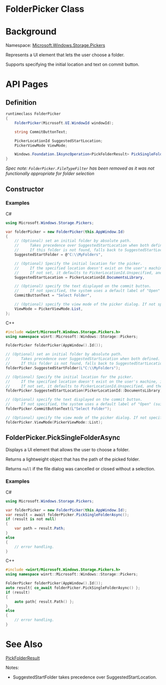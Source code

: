 FolderPicker Class
===

# Background

Namespace: [Microsoft.Windows.Storage.Pickers](./Microsoft.Windows.Storage.Pickers.md)

Represents a UI element that lets the user choose a folder.

Supports specifying the initial location and text on commit button.

# API Pages

## Definition

```C#
runtimeclass FolderPicker
{
    FolderPicker(Microsoft.UI.WindowId windowId);

    string CommitButtonText;

    PickerLocationId SuggestedStartLocation;
    PickerViewMode ViewMode;

    Windows.Foundation.IAsyncOperation<PickFolderResult> PickSingleFolderAsync();
}
```

*Spec note:*
*`FolderPicker.FileTypeFilter` has been removed as it was not functionally appropriate for folder 
selection*

## Constructor

### Examples

C#

```C#
using Microsoft.Windows.Storage.Pickers;

var folderPicker = new FolderPicker(this.AppWindow.Id)
{
    // (Optional) set an initial folder by absolute path. 
    //     Takes precedence over SuggestedStartLocation when both defined.
    //     If this folder is not found, falls back to SuggestedStartLocation.
    SuggestedStartFolder = @"C:\\MyFolders",

    // (Optional) Specify the initial location for the picker. 
    //     If the specified location doesn't exist on the user's machine, it falls back to the DocumentsLibrary.
    //     If not set, it defaults to PickerLocationId.Unspecified, and the system will use its default location.
    SuggestedStartLocation = PickerLocationId.DocumentsLibrary,

    // (Optional) specify the text displayed on the commit button. 
    //     If not specified, the system uses a default label of "Open" (suitably translated).
    CommitButtonText = "Select Folder",

    // (Optional) specify the view mode of the picker dialog. If not specified, default to List.
    ViewMode = PickerViewMode.List,
};
```

C++

```C++
#include <winrt/Microsoft.Windows.Storage.Pickers.h>
using namespace winrt::Microsoft::Windows::Storage::Pickers;

FolderPicker folderPicker(AppWindow().Id());

// (Optional) set an initial folder by absolute path. 
//     Takes precedence over SuggestedStartLocation when both defined.
//     If this folder is not found, falls back to SuggestedStartLocation.
folderPicker.SuggestedStartFolder(L"C:\\MyFolders");

// (Optional) Specify the initial location for the picker. 
//     If the specified location doesn't exist on the user's machine, it falls back to the DocumentsLibrary.
//     If not set, it defaults to PickerLocationId.Unspecified, and the system will use its default location.
folderPicker.SuggestedStartLocation(PickerLocationId::DocumentsLibrary);

// (Optional) specify the text displayed on the commit button. 
//     If not specified, the system uses a default label of "Open" (suitably translated).
folderPicker.CommitButtonText(L"Select Folder");

// (Optional) specify the view mode of the picker dialog. If not specified, default to List.
folderPicker.ViewMode(PickerViewMode::List);
```

## FolderPicker.PickSingleFolderAsync

Displays a UI element that allows the user to choose a folder.

Returns a lightweight object that has the path of the picked folder.

Returns `null` if the file dialog was cancelled or closed without a selection.

### Examples

C#

```C#
using Microsoft.Windows.Storage.Pickers;

var folderPicker = new FolderPicker(this.AppWindow.Id);
var result = await folderPicker.PickSingleFolderAsync();
if (result is not null)
{
    var path = result.Path;
}
else
{
    // error handling.
}
```

C++
```C++
#include <winrt/Microsoft.Windows.Storage.Pickers.h>
using namespace winrt::Microsoft::Windows::Storage::Pickers;

FolderPicker folderPicker(AppWindow().Id());
auto result{ co_await folderPicker.PickSingleFolderAsync() };
if (result)
{
    auto path{ result.Path() };
}
else
{
    // error handling.
}
```

# See Also

[PickFolderResult](./PickFolderResult.md)

Notes:

- SuggestedStartFolder takes precedence over SuggestedStartLocation.
